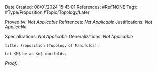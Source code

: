 <div class="topSpace"></div>

Date Created: 08/01/2024 15:43:01
References: #Ref/NONE
Tags: #Type/Proposition #Topic/Topology/Later

Proved by: <i>Not Applicable</i>
References: <i>Not Applicable</i>
Justifications: <i>Not Applicable</i>

Specializations: <i>Not Applicable</i>
Generalizations: <i>Not Applicable</i>

``` ad-Proposition
title: Proposition (Topology of Manifolds).

Let $M$ be an $n$-manifolds.

```

<i>Proof.</i> 
